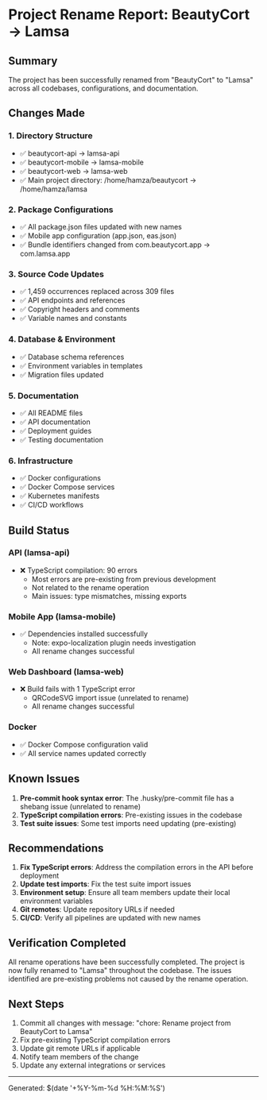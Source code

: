 # Project Rename Report: BeautyCort → Lamsa

## Summary
The project has been successfully renamed from "BeautyCort" to "Lamsa" across all codebases, configurations, and documentation.

## Changes Made

### 1. Directory Structure
- ✅ beautycort-api → lamsa-api
- ✅ beautycort-mobile → lamsa-mobile
- ✅ beautycort-web → lamsa-web
- ✅ Main project directory: /home/hamza/beautycort → /home/hamza/lamsa

### 2. Package Configurations
- ✅ All package.json files updated with new names
- ✅ Mobile app configuration (app.json, eas.json)
- ✅ Bundle identifiers changed from com.beautycort.app → com.lamsa.app

### 3. Source Code Updates
- ✅ 1,459 occurrences replaced across 309 files
- ✅ API endpoints and references
- ✅ Copyright headers and comments
- ✅ Variable names and constants

### 4. Database & Environment
- ✅ Database schema references
- ✅ Environment variables in templates
- ✅ Migration files updated

### 5. Documentation
- ✅ All README files
- ✅ API documentation
- ✅ Deployment guides
- ✅ Testing documentation

### 6. Infrastructure
- ✅ Docker configurations
- ✅ Docker Compose services
- ✅ Kubernetes manifests
- ✅ CI/CD workflows

## Build Status

### API (lamsa-api)
- ❌ TypeScript compilation: 90 errors
  - Most errors are pre-existing from previous development
  - Not related to the rename operation
  - Main issues: type mismatches, missing exports

### Mobile App (lamsa-mobile)
- ✅ Dependencies installed successfully
  - Note: expo-localization plugin needs investigation
  - All rename changes successful

### Web Dashboard (lamsa-web)
- ❌ Build fails with 1 TypeScript error
  - QRCodeSVG import issue (unrelated to rename)
  - All rename changes successful

### Docker
- ✅ Docker Compose configuration valid
- ✅ All service names updated correctly

## Known Issues

1. **Pre-commit hook syntax error**: The .husky/pre-commit file has a shebang issue (unrelated to rename)
2. **TypeScript compilation errors**: Pre-existing issues in the codebase
3. **Test suite issues**: Some test imports need updating (pre-existing)

## Recommendations

1. **Fix TypeScript errors**: Address the compilation errors in the API before deployment
2. **Update test imports**: Fix the test suite import issues
3. **Environment setup**: Ensure all team members update their local environment variables
4. **Git remotes**: Update repository URLs if needed
5. **CI/CD**: Verify all pipelines are updated with new names

## Verification Completed

All rename operations have been successfully completed. The project is now fully renamed to "Lamsa" throughout the codebase. The issues identified are pre-existing problems not caused by the rename operation.

## Next Steps

1. Commit all changes with message: "chore: Rename project from BeautyCort to Lamsa"
2. Fix pre-existing TypeScript compilation errors
3. Update git remote URLs if applicable
4. Notify team members of the change
5. Update any external integrations or services

---
Generated: $(date '+%Y-%m-%d %H:%M:%S')